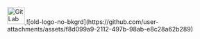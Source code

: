 <a href="https://gitlab.com/your-username" target="_blank">
  <img src="https://github.com/user-attachments/assets/f8d099a9-2112-497b-98ab-e8c28a62b289" alt="GitLab" height="40" />
</a>
![old-logo-no-bkgrd](https://github.com/user-attachments/assets/f8d099a9-2112-497b-98ab-e8c28a62b289)
